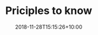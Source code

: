 ---
title: "Priciples to know"
date: 2018-11-28T15:15:26+10:00
featured: true
weight: 2
layout: articles
---